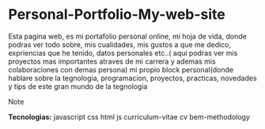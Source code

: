 # Personal-Portfolio-My-web-site
Esta pagina web, es mi portafolio personal online, mi hoja de vida, donde podras ver todo sobre, mis cualidades, mis gustos a que me dedico, expriencias que he tenido, datos personales etc..( aqui podras ver mis proyectos mas importantes atraves de mi carrera y ademas mis colaboraciones con demas persona) mi propio block personal(donde hablare sobre la tegnologia, programacion, proyectos, practicas, novedades y tips de este gran mundo de la tegnologia

> [!Note]
> **Tecnologias:** javascript css html js curriculum-vitae cv bem-methodology
